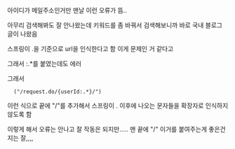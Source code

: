 아이디가 메일주소인거만 맨날 이런 오류가 뜸..


아무리 검색해봐도 잘 안나왔는데 키워드를 좀 바꿔서 검색해보니까 바로 국내 블로그 글이 나왔음


스프링이 .을 기준으로 url을 인식한다고 함 이게 문제인 거 같다고


그래서 :.*를 붙였는데도 에러


그래서


      ("/request.do/{userId:.*}/")


이런 식으로 끝에 "/"를 추가해서 스프링이 . 이후에 나오는 문자들을 확장자로 인식하지 않도록 함


이렇게 해서 오류는 안나고 잘 작동은 되지만..... 맨 끝에 "/" 이거를 붙여주는게 좋은건지는 잘,,,,
